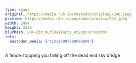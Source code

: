 ```yaml
---
type: image
original: https://media.r0b.io/mastodon/original/246.jpeg
preview: https://media.r0b.io/mastodon/preview/246.jpeg
width: 2494
height: 3325
blurhash: UHF~jiM_NLf3Ow$|W@t1_4t2ogV?D*kCRjWV
refs:
  mastodon_media: ['112116087760696809']
---
```


A fence stopping you falling off the dead end sky bridge 
